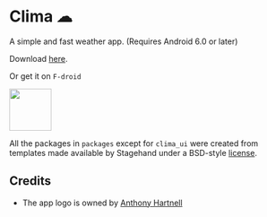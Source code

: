 # Clima ☁

A simple and fast weather app. (Requires Android 6.0 or later)

Download [here](https://github.com/PrestoSole/clima/releases).

Or get it on `F-droid`

<img src="https://fdroid.gitlab.io/artwork/badge/get-it-on.png" height="75">

All the packages in `packages` except for `clima_ui` were created from templates made available by Stagehand under a BSD-style [license](https://github.com/dart-lang/stagehand/blob/master/LICENSE).

## Credits

* The app logo is owned by [Anthony Hartnell](https://github.com/WebAssembler)
